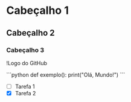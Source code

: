 # Cabeçalho 1
## Cabeçalho 2
### Cabeçalho 3

!Logo do GitHub

\`\`\`python
def exemplo():
    print("Olá, Mundo!")
\`\`\`

- [ ] Tarefa 1
- [x] Tarefa 2
